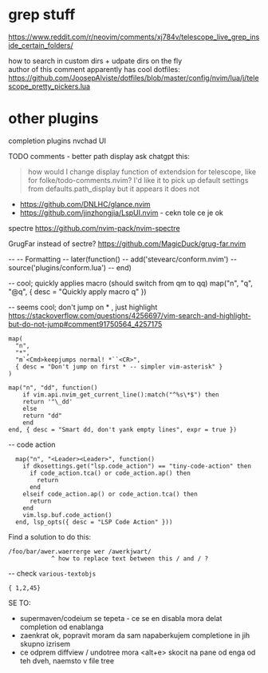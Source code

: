 # grep stuff

https://www.reddit.com/r/neovim/comments/xj784v/telescope_live_grep_inside_certain_folders/

how to search in custom dirs + udpate dirs on the fly  
author of this comment apparently has cool dotfiles:  
https://github.com/JoosepAlviste/dotfiles/blob/master/config/nvim/lua/j/telescope_pretty_pickers.lua

# other plugins

completion plugins
nvchad UI

TODO comments - better path display
ask chatgpt this:

> how would I change display function of extendsion for telescope, like for folke/todo-comments.nvim?
> I'd like it to pick up default settings from defaults.path_display but it appears it does not

- https://github.com/DNLHC/glance.nvim
- https://github.com/jinzhongjia/LspUI.nvim - cekn tole ce je ok

spectre
https://github.com/nvim-pack/nvim-spectre

GrugFar instead of sectre?
https://github.com/MagicDuck/grug-far.nvim

-- -- Formatting
-- later(function()
-- add('stevearc/conform.nvim')
-- source('plugins/conform.lua')
-- end)

-- cool; quickly applies macro (should switch from qm to qq)
map("n", "<Leader>q", "@q", { desc = "Quickly apply macro q" })

-- seems cool; don't jump on * , just highlight
https://stackoverflow.com/questions/4256697/vim-search-and-highlight-but-do-not-jump#comment91750564_4257175
```
map(
  "n",
  "*",
  "m`<Cmd>keepjumps normal! *``<CR>",
  { desc = "Don't jump on first * -- simpler vim-asterisk" }
)
```

```
map("n", "dd", function()
    if vim.api.nvim_get_current_line():match("^%s\*$") then
    return '"\_dd'
    else
    return "dd"
    end
end, { desc = "Smart dd, don't yank empty lines", expr = true })

```

-- code action

```
  map("n", "<Leader><Leader>", function()
    if dkosettings.get("lsp.code_action") == "tiny-code-action" then
      if code_action.tca() or code_action.ap() then
        return
      end
    elseif code_action.ap() or code_action.tca() then
      return
    end
    vim.lsp.buf.code_action()
  end, lsp_opts({ desc = "LSP Code Action" }))
```

Find a solution to do this:

```
/foo/bar/awer.waerrerge wer /awerkjwart/
            ^ how to replace text between this / and / ?
```

-- check `various-textobjs`

```
{ 1,2,45}
```


SE TO:
 - supermaven/codeium se tepeta - ce se en disabla mora delat completion od enablanga
  - zaenkrat ok, popravit moram da sam napaberkujem completione in jih skupno izrisem
 - ce odprem diffview / undotree mora <alt+e> skocit na pane od enga od teh dveh, naemsto v file tree
